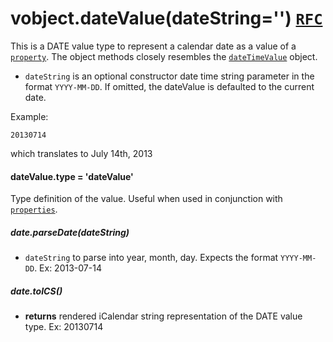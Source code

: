 # vobject.dateValue(dateString='') [`RFC`](http://tools.ietf.org/html/rfc5545#section-3.3.4)

This is a DATE value type to represent a calendar date as a value of a [`property`](./property.md). The object methods closely resembles the [`dateTimeValue`](./dateTimeValue.md) object.

- `dateString` is an optional constructor date time string parameter in the format `YYYY-MM-DD`. If omitted, the dateValue is defaulted to the current date.

Example:

```
20130714
```

which translates to July 14th, 2013

#### dateValue.type = 'dateValue'
Type definition of the value. Useful when used in conjunction with [`properties`](./property.md).

##### date.parseDate(dateString)

- `dateString` to parse into year, month, day. Expects the format `YYYY-MM-DD`. Ex: 2013-07-14

##### date.toICS()

- **returns** rendered iCalendar string representation of the DATE value type. Ex: 20130714
